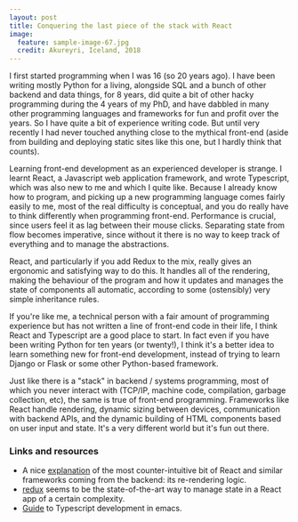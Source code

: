 ```yaml
---
layout: post
title: Conquering the last piece of the stack with React
image:
  feature: sample-image-67.jpg
  credit: Akureyri, Iceland, 2018
---
```


I first started programming when I was 16 (so 20 years ago). I have been writing mostly Python for a living, alongside SQL and a bunch of other backend and data things, for 8 years, did quite a bit of other hacky programming during the 4 years of my PhD, and have dabbled in many other programming languages and frameworks for fun and profit over the years. So I have quite a bit of experience writing code. But until very recently I had never touched anything close to the mythical front-end (aside from building and deploying static sites like this one, but I hardly think that counts).

Learning front-end development as an experienced developer is strange. I learnt React, a Javascript web application framework, and wrote Typescript, which was also new to me and which I quite like. Because I already know how to program, and picking up a new programming language comes fairly easily to me, most of the real difficulty is conceptual, and you do really have to think differently when programming front-end. Performance is crucial, since users feel it as lag between their mouse clicks. Separating state from flow becomes imperative, since without it there is no way to keep track of everything and to manage the abstractions.

React, and particularly if you add Redux to the mix, really gives an ergonomic and satisfying way to do this. It handles all of the rendering, making the behaviour of the program and how it updates and manages the state of components all automatic, according to some (ostensibly) very simple inheritance rules. 

If you're like me, a technical person with a fair amount of programming experience but has not written a line of front-end code in their life, I think React and Typescript are a good place to start. In fact even if you have been writing Python for ten years (or twenty!), I think it's a better idea to learn something new for front-end development, instead of trying to learn Django or Flask or some other Python-based framework. 

Just like there is a "stack" in backend / systems programming, most of which you never interact with (TCP/IP, machine code, compilation, garbage collection, etc), the same is true of front-end programming. Frameworks like React handle rendering, dynamic sizing between devices, communication with backend APIs, and the dynamic building of HTML components based on user input and state. It's a very different world but it's fun out there. 

### Links and resources

- A nice [explanation](https://www.joshwcomeau.com/react/why-react-re-renders/) of the most counter-intuitive bit of React and similar frameworks coming from the backend: its re-rendering logic. 
- [redux](https://redux.js.org/tutorials/essentials/part-2-app-structure) seems to be the state-of-the-art way to manage state in a React app of a certain complexity. 
- [Guide](https://vxlabs.com/2022/06/12/typescript-development-with-emacs-tree-sitter-and-lsp-in-2022/) to Typescript development in emacs.